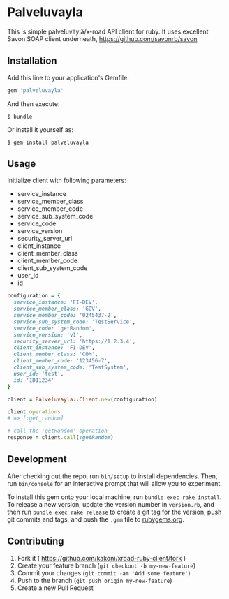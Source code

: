 # Palveluvayla

This is simple palveluväylä/x-road API client for ruby.
It uses excellent Savon SOAP client underneath, https://github.com/savonrb/savon

## Installation

Add this line to your application's Gemfile:

```ruby
gem 'palveluvayla'
```

And then execute:

    $ bundle

Or install it yourself as:

    $ gem install palveluvayla

## Usage

Initialize client with following parameters:
* service_instance
* service_member_class
* service_member_code
* service_sub_system_code
* service_code
* service_version
* security_server_url
* client_instance
* client_member_class
* client_member_code
* client_sub_system_code
* user_id
* id

```ruby
configuration = {
  service_instance: 'FI-DEV',
  service_member_class: 'GOV',
  service_member_code: '0245437-2',
  service_sub_system_code: 'TestService',
  service_code: 'getRandom',
  service_version: 'v1',
  security_server_url: 'https://1.2.3.4',
  client_instance: 'FI-DEV',
  client_member_class: 'COM',
  client_member_code: '123456-7',
  client_sub_system_code: 'TestSystem',
  user_id: 'test',
  id: 'ID11234'
}

client = Palveluvayla::Client.new(configuration)

client.operations
# => [:get_random]

# call the 'getRandom' operation
response = client.call(:getRandom)
```

## Development

After checking out the repo, run `bin/setup` to install dependencies. Then, run `bin/console` for an interactive prompt that will allow you to experiment.

To install this gem onto your local machine, run `bundle exec rake install`. To release a new version, update the version number in `version.rb`, and then run `bundle exec rake release` to create a git tag for the version, push git commits and tags, and push the `.gem` file to [rubygems.org](https://rubygems.org).

## Contributing

1. Fork it ( https://github.com/kakoni/xroad-ruby-client/fork )
2. Create your feature branch (`git checkout -b my-new-feature`)
3. Commit your changes (`git commit -am 'Add some feature'`)
4. Push to the branch (`git push origin my-new-feature`)
5. Create a new Pull Request
